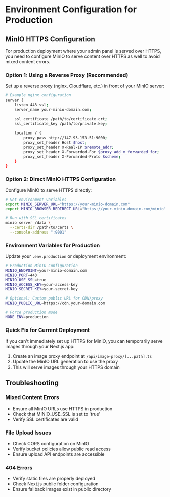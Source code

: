 # Environment Configuration for Production

## MinIO HTTPS Configuration

For production deployment where your admin panel is served over HTTPS, you need to configure MinIO to serve content over HTTPS as well to avoid mixed content errors.

### Option 1: Using a Reverse Proxy (Recommended)

Set up a reverse proxy (nginx, Cloudflare, etc.) in front of your MinIO server:

```bash
# Example nginx configuration
server {
    listen 443 ssl;
    server_name your-minio-domain.com;
    
    ssl_certificate /path/to/certificate.crt;
    ssl_certificate_key /path/to/private.key;
    
    location / {
        proxy_pass http://147.93.153.51:9000;
        proxy_set_header Host $host;
        proxy_set_header X-Real-IP $remote_addr;
        proxy_set_header X-Forwarded-For $proxy_add_x_forwarded_for;
        proxy_set_header X-Forwarded-Proto $scheme;
    }
}
```

### Option 2: Direct MinIO HTTPS Configuration

Configure MinIO to serve HTTPS directly:

```bash
# Set environment variables
export MINIO_SERVER_URL="https://your-minio-domain.com"
export MINIO_BROWSER_REDIRECT_URL="https://your-minio-domain.com/minio"

# Run with SSL certificates
minio server /data \
  --certs-dir /path/to/certs \
  --console-address ":9001"
```

### Environment Variables for Production

Update your `.env.production` or deployment environment:

```bash
# Production MinIO Configuration
MINIO_ENDPOINT=your-minio-domain.com
MINIO_PORT=443
MINIO_USE_SSL=true
MINIO_ACCESS_KEY=your-access-key
MINIO_SECRET_KEY=your-secret-key

# Optional: Custom public URL for CDN/proxy
MINIO_PUBLIC_URL=https://cdn.your-domain.com

# Force production mode
NODE_ENV=production
```

### Quick Fix for Current Deployment

If you can't immediately set up HTTPS for MinIO, you can temporarily serve images through your Next.js app:

1. Create an image proxy endpoint at `/api/image-proxy/[...path].ts`
2. Update the MinIO URL generation to use the proxy
3. This will serve images through your HTTPS domain

## Troubleshooting

### Mixed Content Errors
- Ensure all MinIO URLs use HTTPS in production
- Check that MINIO_USE_SSL is set to 'true'
- Verify SSL certificates are valid

### File Upload Issues
- Check CORS configuration on MinIO
- Verify bucket policies allow public read access
- Ensure upload API endpoints are accessible

### 404 Errors
- Verify static files are properly deployed
- Check Next.js public folder configuration
- Ensure fallback images exist in public directory

